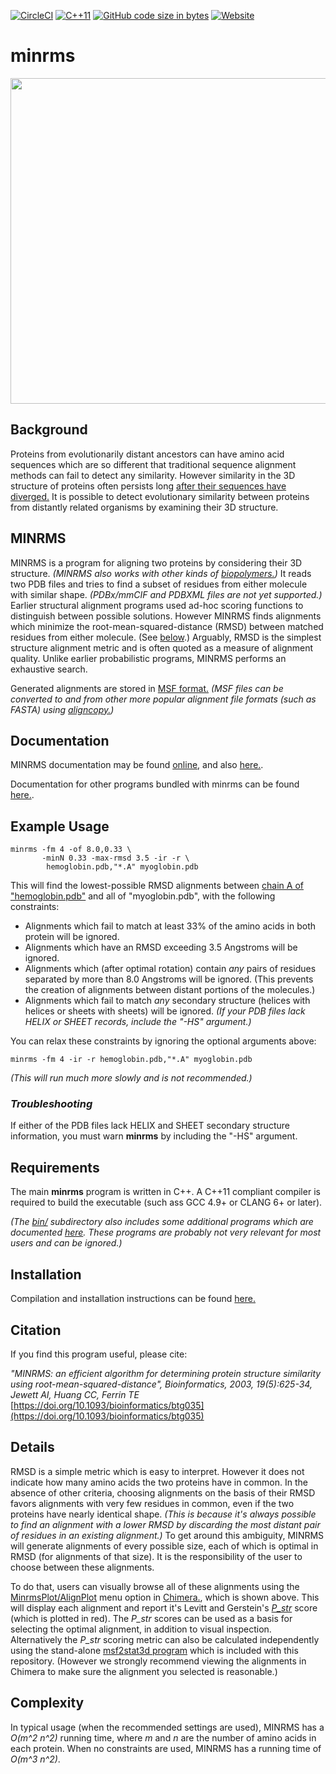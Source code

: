 [![CircleCI](https://img.shields.io/circleci/build/github/jewettaij/minrms/main)](https://circleci.com/gh/jewettaij/minrms)
[![C++11](https://img.shields.io/badge/C%2B%2B-11-blue.svg)](https://isocpp.org/std/the-standard)
[![GitHub code size in bytes](https://img.shields.io/github/languages/code-size/jewettaij/minrms)]()
[![Website](https://img.shields.io/website?down_color=orange&down_message=moltemplate.org%20offline&up_color=green&up_message=online&url=https%3A%2F%2Fwww.cgl.ucsf.edu%2FResearch%2Fminrms)](http://www.cgl.ucsf.edu/Research/minrms)


minrms
===========
<a href="http://www.cgl.ucsf.edu/Research/minrms">
<img src="https://www.rbvi.ucsf.edu/Research/projects/minrms/minrms.jpg" height=521>
</a>


## Background

Proteins from evolutionarily distant ancestors can have amino acid sequences
which are so different that traditional sequence alignment methods can
fail to detect any similarity.
However similarity in the 3D structure of proteins often persists long
[after their sequences have diverged.](https://doi.org/10.1006/jmbi.1993.1489)
It is possible to detect evolutionary similarity between proteins from
distantly related organisms by examining their 3D structure.


## MINRMS

MINRMS is a program for aligning two proteins
by considering their 3D structure.
*(MINRMS also works with other kinds of
[biopolymers.](./doc/doc_nucleic_acids.md))*
It reads two PDB files and tries to find a subset
of residues from either molecule with similar shape.
*(PDBx/mmCIF and PDBXML files are not yet supported.)*
Earlier structural alignment programs used ad-hoc scoring
functions to distinguish between possible solutions.
However MINRMS finds alignments which minimize the
root-mean-squared-distance (RMSD) between matched residues from either molecule.
(See [below](#Details).)
Arguably, RMSD is the simplest structure alignment metric
and is often quoted as a measure of alignment quality.
Unlike earlier probabilistic programs, MINRMS performs an exhaustive search.

Generated alignments are stored in
[MSF format.](http://rothlab.ucdavis.edu/genhelp/chapter_2_using_sequences.html#_Specifying_RSF_Files)
*(MSF files can be converted to and from other
 more popular alignment file formats (such as FASTA) using
[aligncopy.](http://emboss.sourceforge.net/apps/cvs/emboss/apps/aligncopy.html))*



## Documentation

MINRMS documentation may be found
[online](http://www.cgl.ucsf.edu/Research/minrms/),
and also
[here.](doc/doc_minrms_html/minrms.html).

Documentation for other programs bundled with minrms can be found
[here.](./doc).


## Example Usage

```
minrms -fm 4 -of 8.0,0.33 \
       -minN 0.33 -max-rmsd 3.5 -ir -r \
        hemoglobin.pdb,"*.A" myoglobin.pdb
```

This will find the lowest-possible RMSD alignments between
[chain A of "hemoglobin.pdb"](./doc/doc_pdb_select.md#Examples-of-selection-syntax)
and all of "myoglobin.pdb", with the following constraints:

- Alignments which fail to match at least 33% of the amino acids in both
  protein will be ignored.
- Alignments which have an RMSD exceeding 3.5 Angstroms will be ignored.
- Alignments which (after optimal rotation)
  contain *any* pairs of residues separated by more than
  8.0 Angstroms will be ignored.  (This prevents the creation of
  alignments between distant portions of the molecules.)
- Alignments which fail to match *any* secondary structure
  (helices with helices or sheets with sheets) will be ignored.
  *(If your PDB files lack HELIX or SHEET records, include the "-HS" argument.)*

You can relax these constraints by ignoring the optional arguments above:
```
minrms -fm 4 -ir -r hemoglobin.pdb,"*.A" myoglobin.pdb
```
*(This will run much more slowly and is not recommended.)*


### *Troubleshooting*

If either of the PDB files lack HELIX and SHEET secondary structure
information, you must warn **minrms** by including the "-HS" argument.


## Requirements

The main **minrms** program is written in C++.
A C++11 compliant compiler is required to build the executable
(such ass GCC 4.9+ or CLANG 6+ or later).

*(The [bin/](./bin/) subdirectory also includes some additional programs
which are documented [here](./doc/).  These programs are probably
not very relevant for most users and can be ignored.)*


## Installation

Compilation and installation instructions can be found
[here.](INSTALL.md)


## Citation

If you find this program useful, please cite:

*"MINRMS: an efficient algorithm for determining protein structure similarity using root-mean-squared-distance", Bioinformatics, 2003, 19(5):625-34, Jewett AI, Huang CC, Ferrin TE*
[https://doi.org/10.1093/bioinformatics/btg035](https://doi.org/10.1093/bioinformatics/btg035)


## Details

RMSD is a simple metric which is easy to interpret.  However it does
not indicate how many amino acids the two proteins have in common.
In the absence of other criteria, choosing alignments on the basis of their
RMSD favors alignments with very few residues in common,
even if the two proteins have nearly identical shape.
*(This is because it's always possible to find an alignment with a lower RMSD
by discarding the most distant pair of residues in an existing alignment.)*
To get around this ambiguity,
MINRMS will generate alignments of every possible size,
each of which is optimal in RMSD (for alignments of that size).
It is the responsibility of the user to choose between these alignments.

To do that, users can visually browse all of these alignments using the
[MinrmsPlot/AlignPlot](https://www.cgl.ucsf.edu/chimera/docs/ContributedSoftware/minrmsplot/minrmsplot.html)
menu option in
[Chimera.](https://www.cgl.ucsf.edu/chimera),
which is shown above.
This will display each alignment and report it's Levitt and Gerstein's
[*P_str*](https://doi.org/10.1073/pnas.95.11.5913)
score (which is plotted in red).
The *P_str* scores can be used as a basis for selecting the optimal alignment,
in addition to visual inspection.
Alternatively the *P_str* scoring metric can also be calculated independently
using the stand-alone [msf2stat3d program](./doc/doc_msf2stat3d.md)
which is included with this repository.
(However we strongly recommend viewing the alignments in Chimera
to make sure the alignment you selected is reasonable.)


## Complexity

In typical usage (when the recommended settings are used),
MINRMS has a *O(m^2 n^2)* running time, where *m* and *n*
are the number of amino acids in each protein.
When no constraints are used, MINRMS has a running time of *O(m^3 n^2)*.


